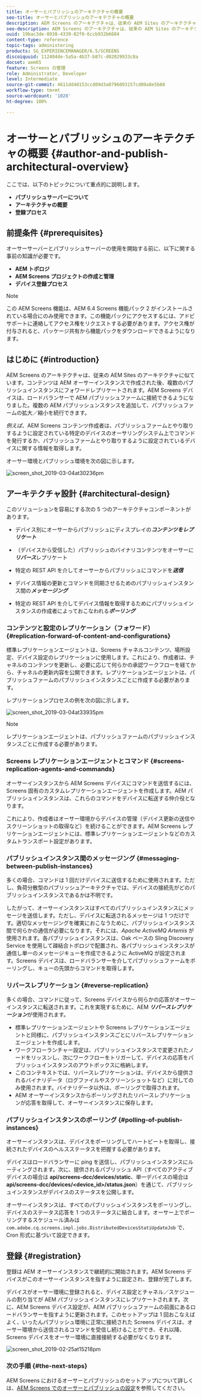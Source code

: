```yaml
---
title: オーサーとパブリッシュのアーキテクチャの概要
seo-title: オーサーとパブリッシュのアーキテクチャの概要
description: AEM Screens のアーキテクチャは、従来の AEM Sites のアーキテクチャに似ています。コンテンツは AEM オーサーインスタンスで作成された後、複数のパブリッシュインスタンスにフォワードレプリケートされます。ここでは、オーサーとパブリッシュのアーキテクチャの概要について詳しく説明しています。
seo-description: AEM Screens のアーキテクチャは、従来の AEM Sites のアーキテクチャに似ています。コンテンツは AEM オーサーインスタンスで作成された後、複数のパブリッシュインスタンスにフォワードレプリケートされます。ここでは、オーサーとパブリッシュのアーキテクチャの概要について詳しく説明しています。
uuid: 19bac3de-8938-4339-82f0-6ccb932b6684
content-type: reference
topic-tags: administering
products: SG_EXPERIENCEMANAGER/6.5/SCREENS
discoiquuid: 112404de-5a5a-4b37-b87c-d02029933c8a
docset: aem65
feature: Screens の管理
role: Administrator, Developer
level: Intermediate
source-git-commit: 4611dd40153ccd09d3a0796093157cd09a8e5b80
workflow-type: tm+mt
source-wordcount: '1028'
ht-degree: 100%

---
```



# オーサーとパブリッシュのアーキテクチャの概要 {#author-and-publish-architectural-overview}

ここでは、以下のトピックについて重点的に説明します。

* **パブリッシュサーバーについて**
* **アーキテクチャの概要**
* **登録プロセス**

## 前提条件 {#prerequisites}

オーサーサーバーとパブリッシュサーバーの使用を開始する前に、以下に関する事前の知識が必要です。

* **AEM トポロジ**
* **AEM Screens プロジェクトの作成と管理**
* **デバイス登録プロセス**

>[!NOTE]
>
>この AEM Screens 機能は、AEM 6.4 Screens 機能パック 2 がインストールされている場合にのみ使用できます。この機能パックにアクセスするには、アドビサポートに連絡してアクセス権をリクエストする必要があります。アクセス権が付与されると、パッケージ共有から機能パックをダウンロードできるようになります。

## はじめに {#introduction}

AEM Screens のアーキテクチャは、従来の AEM Sites のアーキテクチャに似ています。コンテンツは AEM オーサーインスタンスで作成された後、複数のパブリッシュインスタンスにフォワードレプリケートされます。AEM Screens デバイスは、ロードバランサーで AEM パブリッシュファームに接続できるようになりました。複数の AEM パブリッシュンスタンスを追加して、パブリッシュファームの拡大／縮小を続行できます。

*例えば*、AEM Screens コンテンツ作成者は、パブリッシュファームとやり取りするように設定されている特定のデバイスのオーサリングシステム上でコマンドを発行するか、パブリッシュファームとやり取りするように設定されているデバイスに関する情報を取得します。

オーサー環境とパブリッシュ環境を次の図に示します。

![screen_shot_2019-03-04at30236pm](assets/screen_shot_2019-03-04at30236pm.png)

## アーキテクチャ設計 {#architectural-design}

このソリューションを容易にする次の 5 つのアーキテクチャコンポーネントがあります。

* デバイス別にオーサーからパブリッシュにディスプレイの&#x200B;***コンテンツをレプリケート***

* （デバイスから受信した）パブリッシュのバイナリコンテンツをオーサーに&#x200B;***リバース***&#x200B;レプリケート
* 特定の REST API を介してオーサーからパブリッシュにコマンドを&#x200B;***送信***
* デバイス情報の更新とコマンドを同期させるためのパブリッシュインスタンス間の&#x200B;***メッセージング***
* 特定の REST API を介してデバイス情報を取得するためにパブリッシュインスタンスの作成者によっておこなわれる&#x200B;***ポーリング***

### コンテンツと設定のレプリケーション（フォワード） {#replication-forward-of-content-and-configurations}

標準レプリケーションエージェントは、Screens チャネルコンテンツ、場所設定、デバイス設定のレプリケーションに使用します。これにより、作成者は、チャネルのコンテンツを更新し、必要に応じて何らかの承認ワークフローを経てから、チャネルの更新内容を公開できます。レプリケーションエージェントは、パブリッシュファームのパブリッシュインスタンスごとに作成する必要があります。

レプリケーションプロセスの例を次の図に示します。

![screen_shot_2019-03-04at33935pm](assets/screen_shot_2019-03-04at33935pm.png)

>[!NOTE]
>
>レプリケーションエージェントは、パブリッシュファームのパブリッシュインスタンスごとに作成する必要があります。

### Screens レプリケーションエージェントとコマンド {#screens-replication-agents-and-commands}

オーサーインスタンスから AEM Screens デバイスにコマンドを送信するには、Screens 固有のカスタムレプリケーションエージェントを作成します。AEM パブリッシュインスタンスは、これらのコマンドをデバイスに転送する仲介役となります。

これにより、作成者はオーサー環境からデバイスの管理（デバイス更新の送信やスクリーンショットの取得など）を続けることができます。AEM Screens レプリケーションエージェントには、標準レプリケーションエージェントなどのカスタムトランスポート設定があります。

### パブリッシュインスタンス間のメッセージング {#messaging-between-publish-instances}

多くの場合、コマンドは 1 回だけデバイスに送信するために使用されます。ただし、負荷分散型のパブリッシュアーキテクチャでは、デバイスの接続先がどのパブリッシュインスタンスであるかは不明です。

したがって、オーサーインスタンスはすべてのパブリッシュインスタンスにメッセージを送信します。ただし、デバイスに転送されるメッセージは 1 つだけです。適切なメッセージングを確実におこなうために、パブリッシュインスタンス間で何らかの通信が必要になります。それには、*Apache ActiveMQ Artemis* が使用されます。各パブリッシュインスタンスは、Oak ベースの Sling Discovery Service を使用して疎結合トポロジで配置され、各パブリッシュインスタンスが通信し単一のメッセージキューを作成できるように ActiveMQ が設定されます。Screens デバイスは、ロードバランサーを介してパブリッシュファームをポーリングし、キューの先頭からコマンドを取得します。

### リバースレプリケーション {#reverse-replication}

多くの場合、コマンドに従って、Screens デバイスから何らかの応答がオーサーインスタンスに転送されます。これを実現するために、AEM ***リバースレプリケーション***&#x200B;が使用されます。

* 標準レプリケーションエージェントや Screens レプリケーションエージェントと同様に、パブリッシュインスタンスごとにリバースレプリケーションエージェントを作成します。
* ワークフローランチャー設定は、パブリッシュインスタンスで変更されたノードをリッスンし、次にワークフローをトリガーして、デバイスの応答をパブリッシュインスタンスのアウトボックスに格納します。
* このコンテキストでは、リバースレプリケーションは、デバイスから提供されるバイナリデータ（ログファイルやスクリーンショットなど）に対してのみ使用されます。バイナリデータ以外は、ポーリングで取得されます。
* AEM オーサーインスタンスからポーリングされたリバースレプリケーションが応答を取得して、オーサーインスタンスに保存します。

### パブリッシュインスタンスのポーリング {#polling-of-publish-instances}

オーサーインスタンスは、デバイスをポーリングしてハートビートを取得し、接続されたデバイスのヘルスステータスを把握する必要があります。

デバイスはロードバランサーに ping を送信し、パブリッシュインスタンスにルーティングされます。次に、提供されるパブリッシュ API（すべてのアクティブデバイスの場合は **api/screens-dcc/devices/static**、単一デバイスの場合は **api/screens-dcc/devices/&lt;device_id>/status.json**）を通じて、パブリッシュインスタンスがデバイスのステータスを公開します。

オーサーインスタンスは、すべてのパブリッシュインスタンスをポーリングし、デバイスのステータス応答を 1 つのステータスに結合します。オーサー上でポーリングするスケジュール済みは `com.adobe.cq.screens.impl.jobs.DistributedDevicesStatiUpdateJob` で、Cron 形式に基づいて設定できます。

## 登録 {#registration}

登録は AEM オーサーインスタンスで継続的に開始されます。AEM Screens デバイスがこのオーサーインスタンスを指すように設定され、登録が完了します。

デバイスがオーサー環境に登録されると、デバイス設定とチャネル／スケジュールの割り当てが AEM パブリッシュインスタンスにレプリケートされます。次に、AEM Screens デバイス設定が、AEM パブリッシュファームの前面にあるロードバランサーを指すように更新されます。このセットアップは 1 回おこなえばよく、いったんパブリッシュ環境に正常に接続された Screens デバイスは、オーサー環境から送信されるコマンドを受信し続けることができ、それ以降、Screens デバイスをオーサー環境に直接接続する必要がなくなります。

![screen_shot_2019-02-25at15218pm](assets/screen_shot_2019-02-25at15218pm.png)

### 次の手順 {#the-next-steps}

AEM Screens におけるオーサーとパブリッシュのセットアップについて詳しくは、[AEM Screens でのオーサーとパブリッシュの設定](author-and-publish.md)を参照してください。
